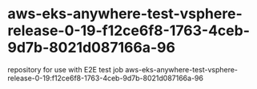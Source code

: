 # aws-eks-anywhere-test-vsphere-release-0-19-f12ce6f8-1763-4ceb-9d7b-8021d087166a-96
repository for use with E2E test job aws-eks-anywhere-test-vsphere-release-0-19:f12ce6f8-1763-4ceb-9d7b-8021d087166a-96

